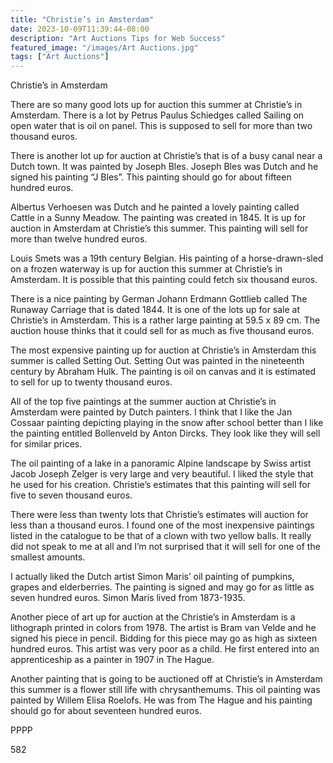 ```yaml
---
title: "Christie’s in Amsterdam"
date: 2023-10-09T11:39:44-08:00
description: "Art Auctions Tips for Web Success"
featured_image: "/images/Art Auctions.jpg"
tags: ["Art Auctions"]
---
```


Christie’s in Amsterdam

There are so many good lots up for auction this summer at Christie’s in Amsterdam.  There is a lot by Petrus Paulus Schiedges called Sailing on open water that is oil on panel.  This is supposed to sell for more than two thousand euros.

There is another lot up for auction at Christie’s that is of a busy canal near a Dutch town.  It was painted by Joseph Bles.  Joseph Bles was Dutch and he signed his painting “J Bles”.  This painting should go for about fifteen hundred euros.

Albertus Verhoesen was Dutch and he painted a lovely painting called Cattle in a Sunny Meadow.  The painting was created in 1845.  It is up for auction in Amsterdam at Christie’s this summer.  This painting will sell for more than twelve hundred euros.

Louis Smets was a 19th century Belgian.  His painting of a horse-drawn-sled on a frozen waterway is up for auction this summer at Christie’s in Amsterdam.  It is possible that this painting could fetch six thousand euros.

There is a nice painting by German Johann Erdmann Gottlieb called The Runaway Carriage that is dated 1844.  It is one of the lots up for sale at Christie’s in Amsterdam.  This is a rather large painting at 59.5 x 89 cm.  The auction house thinks that it could sell for as much as five thousand euros.

The most expensive painting up for auction at Christie’s in Amsterdam this summer is called Setting Out.  Setting Out was painted in the nineteenth century by Abraham Hulk.  The painting is oil on canvas and it is estimated to sell for up to twenty thousand euros.

All of the top five paintings at the summer auction at Christie’s in Amsterdam were painted by Dutch painters.  I think that I like the Jan Cossaar painting depicting playing in the snow after school better than I like the painting entitled Bollenveld by Anton Dircks.  They look like they will sell for similar prices.

The oil painting of a lake in a panoramic Alpine landscape by Swiss artist Jacob Joseph Zelger is very large and very beautiful.  I liked the style that he used for his creation.  Christie’s estimates that this painting will sell for five to seven thousand euros.

There were less than twenty lots that Christie’s estimates will auction for less than a thousand euros.  I found one of the most inexpensive paintings listed in the catalogue to be that of a clown with two yellow balls.  It really did not speak to me at all and I’m not surprised that it will sell for one of the smallest amounts.

I actually liked the Dutch artist Simon Maris’ oil painting of pumpkins, grapes and elderberries.  The painting is signed and may go for as little as seven hundred euros.  Simon Maris lived from 1873-1935.

Another piece of art up for auction at the Christie’s in Amsterdam is a lithograph printed in colors from 1978.  The artist is Bram van Velde and he signed his piece in pencil.  Bidding for this piece may go as high as sixteen hundred euros.  This artist was very poor as a child.  He first entered into an apprenticeship as a painter in 1907 in The Hague.

Another painting that is going to be auctioned off at Christie’s in Amsterdam this summer is a flower still life with chrysanthemums.  This oil painting was painted by Willem Elisa Roelofs.  He was from The Hague and his painting should go for about seventeen hundred euros.

PPPP

582

